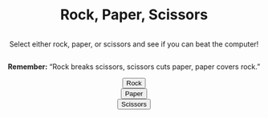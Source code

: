 <!DOCTYPE html>
<html lang="en">
<head>
    <meta charset="UTF-8">
    <meta name="viewport" content="width=device-width, initial-scale=1.0">
    <title>Rock Paper Scissors</title>
    <style>
      body {
        display: flex;
        flex-direction: column;
        justify-content: center;
        align-items: center;
        align-content: center;
      }
    </style>
</head>
<body>
  <h1>Rock, Paper, Scissors</h1>
  <p>Select either rock, paper, or scissors and see if you can beat the computer!</p>
  <p><strong>Remember:</strong> “Rock breaks scissors, scissors cuts paper, paper covers rock.”</p>
  <div class="score"></div>
  <div class="message"></div>
  <button type="button">Rock</button>
  <button type="button">Paper</button>
  <button type="button">Scissors</button>
  <script>
    const message = document.querySelector('.message');
const score = document.querySelector('.score');
const buttons = document.querySelectorAll('button');
const winnerScores = [0,0];

//add event listeners to buttons
for ( let i = 0 ; i < buttons.length ; i++){
    buttons[i].addEventListener('click', playGame);
}

function playGame(e){
    //setup player's selection
    let playerSelection = e.target.innerText;
    //setup a random number to select for computer
    //selects a number between 0 and 1 (1 not-inclusive)
    let computerSelection = Math.random();

    //if computerSelection is less than .34, computer selects Rock
    if (computerSelection < .34){
        computerSelection = 'Rock';
    } else if (computerSelection <= .67){
        computerSelection = 'Paper';
    } else {
        computerSelection = 'Scissors';
    }
    
    //setup a function to compare winners and return result
    let result = checkWinner(playerSelection, computerSelection);

    //output scores to the DOM
    if (result === 'Player'){
        result += ' wins!';
        //update score
        winnerScores[0]++;
    }

    if (result === 'Computer'){
        result += ' wins!';
        winnerScores[1]++;
    }

    if (result === 'Draw'){
        result += '. It\'s a tie!'
    }

    //output score into Score DIV
    score.innerHTML = 'Player: [ ' + winnerScores[0]+ ' ] Computer: [ ' + winnerScores[1] + ' ]';

    //output player and computer's selections
    messenger('Player: <strong>' + playerSelection + '</strong> Computer: <strong>' + computerSelection + '</strong><br>' + result);
}

function messenger(selectionMessage){
    message.innerHTML = selectionMessage;
}

function checkWinner(player, computer){
    if (player === computer){
        return 'Draw';
    }

    if (player === 'Rock'){
        if(computer === 'Paper'){
            return 'Computer';
        } else {
            return 'Player';
        }
    }

    if (player === 'Paper'){
        if (computer === 'Scissors'){
            return 'Computer';
        } else {
            return 'Player';
        }
    }

    if (player === 'Scissors'){
        if (computer === 'Rock'){
            return 'Computer';
        } else {
            return 'Player';
        }
    }
}
  </script>
</body>
</html>
